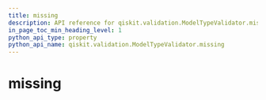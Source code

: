 ```yaml
---
title: missing
description: API reference for qiskit.validation.ModelTypeValidator.missing
in_page_toc_min_heading_level: 1
python_api_type: property
python_api_name: qiskit.validation.ModelTypeValidator.missing
---
```


# missing

